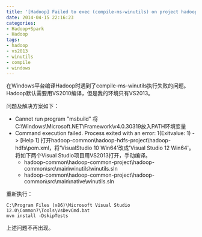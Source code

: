 ```yaml
---
title: '[Hadoop] Failed to exec (compile-ms-winutils) on project hadoop-common'
date: 2014-04-15 22:16:23
categories: 
- Hadoop+Spark
- Hadoop
tags: 
- hadoop
- vs2013
- winutils
- compile
- windows
---
```

在Windows平台编译Hadoop时遇到了compile-ms-winutils执行失败的问题。Hadoop默认需要用VS2010编译，但是我的环境只有VS2013。

问题及解决方案如下：
- Cannot run program "msbuild"
  将C:\Windows\Microsoft.NET\Framework\v4.0.30319放入PATH环境变量
- Command execution failed. Process exited with an error: 1(Exitvalue: 1) -> [Help 1]
  打开hadoop-common\hadoop-hdfs-project\hadoop-hdfs\pom.xml，将'VisualStudio 10 Win64'改成'Visual Studio 12 Win64'。
  将如下两个Visual Studio项目用VS2013打开，手动编译。
  - hadoop-common\hadoop-common-project\hadoop-common\src\main\winutils\winutils.sln
  - hadoop-common\hadoop-common-project\hadoop-common\src\main\native\winutils.sln

重新执行：
```
C:\Program Files (x86)\Microsoft Visual Studio 12.0\Common7\Tools\VsDevCmd.bat
mvn install -DskipTests
```

上述问题不再出现。
